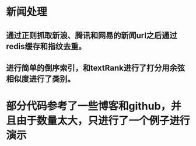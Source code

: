 # 新闻处理
## 通过正则抓取新浪、腾讯和网易的新闻url之后通过redis缓存和指纹去重。
## 进行简单的倒序索引，和textRank进行了打分用余弦相似度进行了类别。


# 部分代码参考了一些博客和github，并且由于数量太大，只进行了一个例子进行演示
